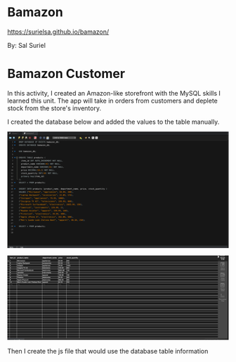 # Bamazon

https://surielsa.github.io/bamazon/

By: Sal Suriel

# Bamazon Customer

In this activity, I created an Amazon-like storefront with the MySQL skills I learned this unit. 
The app will take in orders from customers and deplete stock from the store's inventory. 


I created the database below and added the values to the table manually. 

![](images/bamazon_database.png)


![](images/bamazon_mysql_table.png)

Then I create the js file that would use the database table information

